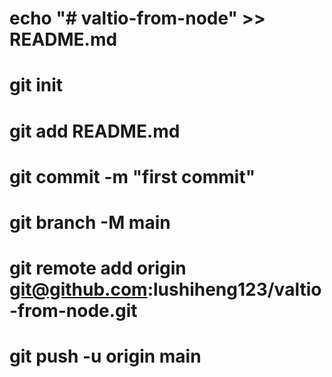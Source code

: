 # echo "# valtio-from-node" >> README.md

# git init

# git add README.md

# git commit -m "first commit"

# git branch -M main

# git remote add origin git@github.com:lushiheng123/valtio-from-node.git

# git push -u origin main

